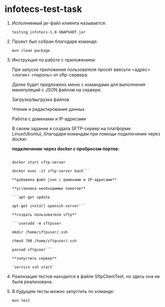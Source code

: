 # infotecs-test-task

1. Исполняемый jar-файл клиента называется:
   
   `testing_infotecs-1.0-SNAPSHOT.jar`
   
2. Проект был собран благодаря команде:
   
   `mvn clean package`

3. Инструкция по работе с приложением:
   
   При запуске приложения пользователя просят ввесьти <адрес> <host> <логин> <пароль> от sftp-сервера.
   
   Далее будет предложено меню с командами для выполнения манипуляций с JSON файлом на сервере:
   
    Загрузка/выгрузка файлов
   
    Чтение и редактирование данных
   
    Работа с доменами и IP-адресами

   В своем задание я создала SFTP-сервер на платформе Linux(Ubuntu), благодаря командам при помощи подключения через docker:


   **подключение через docker с пробросом портов:**
   
   ```docker run -it -p 2222:22 --name sftp-server ubuntu bash
   
   docker start sftp-server
   
   docker exec -it sftp-server bash```
   
   **добавила файл json с доменами и IP-адресами**
   
   **установка необходимых пакетов**
   
   ```apt-get update
   
   apt-get install openssh-server```

   **создать пользователя sftp**
   
   ```useradd -m sftpuser
   
   mkdir /home/sftpuser/.ssh
   
   chmod 700 /home/sftpuser/.ssh
   
   passwd sftpuser```
   
   **запустить сервер**
   
   `service ssh start`
   
5. Реализация тестов находится в файле SftpClientTest, но здесь она не была реализована.

6. В будущем тесты можно запустить по команде:
   
   `mvn test`
   

   
